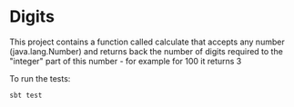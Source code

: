 # Digits

This project contains a function called calculate that accepts any number (java.lang.Number) and returns back the number of digits required to the "integer" part of this number - for example for 100 it returns 3

To run the tests:
```
sbt test
```
